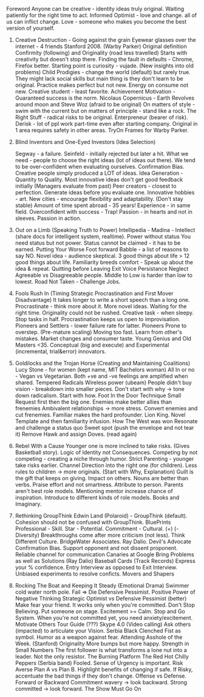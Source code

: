 Foreword
	Anyone can be creative - identity ideas truly original.
	Waiting patiently for the right time to act.
	Informed Optimist - love and change. all of us can inflict change.
	Love - someone who makes you become the best version of yourself.

1. Creative Destruction - Going against the grain
	Eyewear glasses over the internet - 4 friends Stanford 2008. (Warby Parker)
	Original definition
	Confirmity (following) and Originality (road less travelled)
	Starts with creativity but doesn't stop there.
	Finding the fault in defaults - Chrome, Firefox better.
	Starting point is curiosity - vujade. (New insights into old problems)
	Child Prodigies - change the world (default) but rarely true. They might lack social skills but main thing is they don't learn to be original. 
	Practice makes perfect but not new. Energy on consume not new.
	Creative student - least favorite.
	Achievement Motivation - Guaranteed success is the norm.
	Nicolaus Copernicus - Earth Revolves around moon and Steve Woz (afraid to be original)
	On matters of style - swim with the current but on matters of principle - stand like a rock.
	The Right Stuff - radical risks to be original. Enterpreneur (bearer of risk).
	Derisk - lot of ppl work part-time even after starting company.
	Original in 1 area requires safety in other areas. 
	TryOn Frames for Warby Parker.

2. Blind Inventors and One-Eyed Investors (Idea Selection)

	Segway - a failure.
	Seinfeld - initially rejected but later a hit.
	What we need - people to choose the right ideas (lot of ideas out there).
	We tend to be over-confident when evaluating ourselves.
	Confirmation Bias.
	Creative people simply produced a LOT of ideas.
	Idea Generation - Quantity to Quality.
	Most innovative ideas don't get good feedback initially (Managers evaluate from past)
	Peer creators - closest to perfection.
	Generate ideas before you evaluate one.
	Innovative hobbies - art.
	New cities - encourage flexibility and adaptability. (Don't stay stable)
	Amount of time spent abroad - 35 years!
	Experience - in same field.
	Overconfident with success - Trap!
	Passion - in hearts and not in sleeves. Passion in action.

3. Out on a Limb (Speaking Truth to Power)
	Intellipedia - Madina - Intellect (share docs for intelligent system, realtime).
	Power without status
		You need status but not power.
		Status cannot be claimed - it has to be earned.
	Putting Your Worse Foot forward
		Babble - a list of reasons to say NO.
		Novel idea - audience skeptical.
	3 good things about life > 12 good things about life.
	Familiarity breeds comfort - Speak up about the idea & repeat.
	Quitting before Leaving
		Exit
		Voice
		Persistance
		Neglect
	Agreeable vs Disagreeable people.
	Middle to Low is harder than low to lowest.
	Road Not Taken - Challenge Jobs.

4. Fools Rush In (Timing Strategic Procrastination and First Mover Disadvantage)
	It takes longer to write a short speech than a long one.
	Procrastinate - think more about it. More novel ideas. Waiting for the right time.
	Originality could not be rushed. 
	Creative task - when sleepy.
	Stop tasks in half.
	Procrastination keeps us open to improvisation.
	Pioneers and Settlers - lower failure rate for latter.
	Pioneers
		Prone to overstep. (Pre-mature scaling)
		Moving too fast.
		Learn from other's mistakes.
		Market changes and consumer taste.
	Young Genius and Old Masters
		<35.
		Conceptual (big and execute) and Experimental (incremental, trial&error) innovators.

5. Goldilocks and the Trojan Horse (Creating and Maintaining Coalitions)
	Lucy Stone - for women (kept name, MIT Bachelors woman)
	All In or no - Vegan vs Vegetarian.
	Both +ve and -ve feelings are amplified when shared.
	Tempered Radicals
		Wireless power (ubeam)
		People didn't buy vision - breakdown into smaller pieces.
		Don't start with why -> tone down radicalism. Start with how.
	Foot In the Door Technique
		Small Request first then the big one.
	Enemies make better allies than frenemies
		Ambivalent relationships -> more stress.
		Convert enemies and cut frenemies.
	Familiar makes the hard profounder.
		Lion King.
		Novel Template and then familiarity infusion.
	How The West was won
		Resonate and challenge a status quo
		Sweet spot (push the envelope and not tear it)
	Remove Hawk and assign Doves. (read again)

6. Rebel With a Cause
	Younger one is more inclined to take risks. (Gives Basketball story).
	Logic of Identity not Consequences.
	Competing by not competing - creating a niche through humor.
	Strict Parenting - younger take risks earlier.
	Channel Direction into the right one (for children).
	Less rules to children -> more originals. (Start with Why, Explanation)
	Guilt is the gift that keeps on giving.
	Impact on others.
	Nouns are better than verbs.
		Praise effort and not smartness.
		Attribute to person.
	Parents aren't best role models.
		Mentioning mentor increase chance of inspiration.
		Introduce to different kinds of role models.
		Books and Imaginary.

7. Rethinking GroupThink
	Edwin Land (Polaroid) - GroupThink (default).
	Cohesion should not be confused with GroupThink.
	BluePrints
		Professional - Skill.
		Star - Potential.
		Commitment - Cultural. (+) (- Diversity)
	Breakthroughs come after more criticism (not less).
	Think Different Culture.
		BridgeWater Associates.
		Ray Dalio.
	Devil's Advocate
		Confirmation Bias.
		Support opponent and not dissent proponent.
	Reliable channel for communication
		Canaries at Google
	Bring Problems as well as Solutions (Ray Dalio)
		Baseball Cards (Track Records)
		Express your % confidence.
	Entry Interview as opposed to Exit Interview.
	Unbiased experiments to resolve conficts.
	Movers and Shapers

8. Rocking The Boat and Keeping It Steady (Emotional Drama)
	Swimmer cold water north pole.
		Fail => Die
		Defensive Pessimist.
	Positive Power of Negative Thinking
		Strategic Optimist vs Defensive Pessimist (better)
		Make fear your friend.
		It works only when you're committed.
	Don't Stop Believing.
		Put someone on stage.
		Excitement >= Calm.
		Stop and Go System.
		When you're not committed yet, you need anxiety/excitement.
	Motivate Others
		Tour Guide (???)
		Skype 4.0 (Video calling)
			Ask others (impacted) to articulate your Vision.
		Serbia
			Black Clenched Fist as symbol.
			Humor as a weapon against fear.
				Attending Asshole of the Week. (Stanford)
	Originality
		More bumps but more happy.
	Strength in Small Numbers
		The first follower is what transforms a lone nut into a leader.
		Not the only resistor.
	The Burning Platform
		The Red Hot Chilly Peppers (Serbia band) Fooled.
		Sense of Urgency is important.
	Risk Averse 
		Plan A vs Plan B.
		Highlight benefits of changing if safe.
		If Risky, accentuate the bad things if they don't change.
		Offense vs Defense.
	Forward or Backward
		Commitment wavery -> look backward.
		Strong committed -> look forward.
	The Show Must Go On











